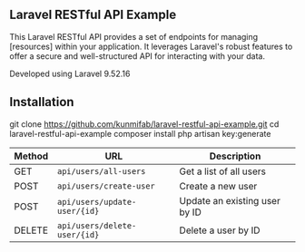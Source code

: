 

## Laravel RESTful API Example

This Laravel RESTful API provides a set of endpoints for managing [resources] within your application. 
It leverages Laravel's robust features to offer a secure and well-structured API for interacting with your data.

Developed using Laravel 9.52.16
## Installation 

git clone https://github.com/kunmifab/laravel-restful-api-example.git
cd laravel-restful-api-example
composer install
php artisan key:generate


| Method | URL                                   | Description                                         |
|--------|------------------------------------------|-----------------------------------------------------|
| GET    | `api/users/all-users`                                 | Get a list of all users                           |
| POST   | `api/users/create-user`                                 | Create a new user                                  |
| POST    | `api/users/update-user/{id}`                            | Update an existing user by ID                      |
| DELETE | `api/users/delete-user/{id}`                            | Delete a user by ID                               |



